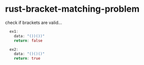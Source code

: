 # rust-bracket-matching-problem

check if brackets are valid...

```rust
  ex1: 
    data: "())())"  
    return: false

  ex2: 
    data: "()()()"  
    return: true

```
